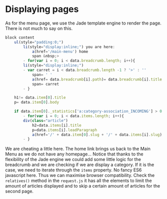 # Displaying pages

As for the menu page, we use the Jade template engine to render the page. There is not much to say on this.

```javascript
block content
    ul(style="padding:0;")
        li(style="display:inline;") you are here: 
            a(href='/main-menu') home
            span &nbsp;>
        - for(var i = 0; i < data.breadcrumb.length; i++){
        li(style="display:inline;")
        - var carret = i < data.breadcrumb.length -1 ? '>' : ''
            span= ' '
            a(href= data.breadcrumb[i].path)= data.breadcrumb[i].title 
            span= carret
        - }

    h1!= data.item[0].title
    p= data.item[0].body

    if data.item[0]._statistics['a:category-association_INCOMING'] > 0
        - for(var i = 0; i < data.items.length; i++){
        div(class="article")
            h2=data.items[i].title
            p=data.items[i].leadParagraph
            a(href='/' + data.item[0].slug + '/' + data.items[i].slug) More...
        - }
```

We are cheating a little here. The home link brings us back to the Main Menu as we do not have any homepage... Notice that thanks to the flexibility of the Jade engine we could add some little logic for the breadcrumb and we are checking if we are display a category. If it is the case, we need to iterate through the `items` property. No fancy ES6 javascript here. Thus we can maximise browser compatibility. Check the `relatives()` method in the `request.js` it has all the elements to limit the amount of articles displayed and to skip a certain amount of articles for the second page.

